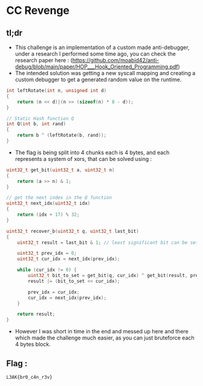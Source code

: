 # CC Revenge

## tl;dr
- This challenge is an implementation of a custom made anti-debugger, under a research I performed some time ago, you can check the research paper here : (https://github.com/moabid42/anti-debug/blob/main/paper/HOP___Hook_Oriented_Programming.pdf)
- The intended solution was getting a new syscall mapping and creating a custom debugger to get a generated random value on the runtime.
```c
int leftRotate(int n, unsigned int d)
{
    return (n << d)|(n >> (sizeof(n) * 8 - d));
}

// Static Hash function Q
int Q(int b, int rand)
{
    return b ^ (leftRotate(b, rand));
}
```
- The flag is being split into 4 chunks each is 4 bytes, and each represents a system of xors, that can be solved using :
```c
uint32_t get_bit(uint32_t a, uint32_t n)
{
    return (a >> n) & 1;
}

// get the next index in the Q function
uint32_t next_idx(uint32_t idx)
{
    return (idx + 17) % 32;
}

uint32_t recover_b(uint32_t q, uint32_t last_bit)
{
    uint32_t result = last_bit & 1; // least significant bit can be set to 1 or 0

    uint32_t prev_idx = 0;
    uint32_t cur_idx = next_idx(prev_idx);

    while (cur_idx != 0) {
        uint32_t bit_to_set = get_bit(q, cur_idx) ^ get_bit(result, prev_idx);
        result |= (bit_to_set << cur_idx);

        prev_idx = cur_idx;
        cur_idx = next_idx(prev_idx);
    }

    return result;
}
```

- However I was short in time in the end and messed up here and there which made the challenge much easier, as you can just bruteforce each 4 bytes block.

## Flag :
```
L3AK{br0_c4n_r3v}
```
